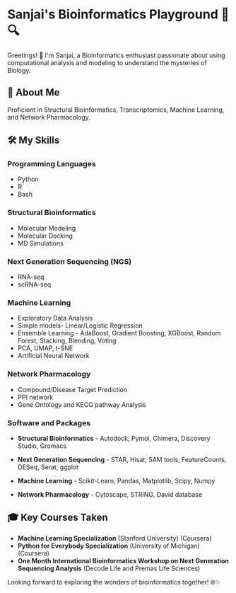 # Sanjai's Bioinformatics Playground 🧬🔍

Greetings! 👋 I'm Sanjai, a Bioinformatics enthusiast passionate about using computational analysis and modeling to understand the mysteries of Biology. 

## 🔬 About Me

Proficient in Structural Bioinformatics, Transcriptomics, Machine Learning, and Network Pharmacology. 

## 🛠️ My Skills

### Programming Languages
- Python 
- R 
- Bash 

### Structural Bioinformatics
- Molecular Modeling 
- Molecular Docking 
- MD Simulations 

### Next Generation Sequencing (NGS)
- RNA-seq 
- scRNA-seq 

### Machine Learning
- Exploratory Data Analysis 
- Simple models- Linear/Logistic Regression
- Ensemble Learning - AdaBoost, Gradient Boosting, XGBoost, Random Forest, Stacking, Blending, Voting
- PCA, UMAP, t-SNE
- Artificial Neural Network 

### Network Pharmacology
- Compound/Disease Target Prediction
- PPI network
- Gene Ontology and KEGG pathway Analysis

### Software and Packages
- **Structural Bioinformatics** - Autodock, Pymol, Chimera, Discovery Studio, Gromacs
  
- **Next Generation Sequencing** - STAR, Hisat, SAM tools, FeatureCounts, DESeq, Serat, ggplot
  
- **Machine Learning** - Scikit-Learn, Pandas, Matplotlib, Scipy, Numpy
  
- **Network Pharmacology** - Cytoscape, STRING, David database

## 🎓 Key Courses Taken

- **Machine Learning Specialization** (Stanford University) (Coursera)
- **Python for Everybody Specialization** (University of Michigan) (Coursera)
- **One Month International Bioinformatics Workshop on Next Generation Sequencing Analysis** (Decode Life and Premas Life Sciences)

Looking forward to exploring the wonders of bioinformatics together! 🌐✨
